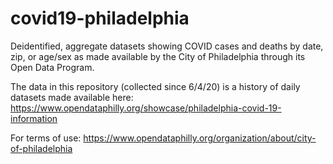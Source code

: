 # covid19-philadelphia
Deidentified, aggregate datasets showing COVID cases and deaths by date, zip, or age/sex as made available by the City of Philadelphia through its Open Data Program.

The data in this repository (collected since 6/4/20) is a history of daily datasets made available here: https://www.opendataphilly.org/showcase/philadelphia-covid-19-information

For terms of use: https://www.opendataphilly.org/organization/about/city-of-philadelphia
